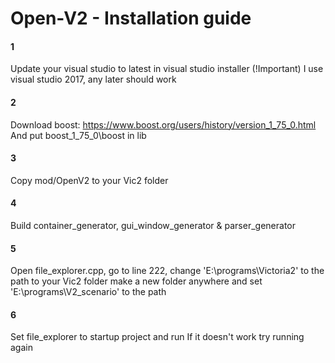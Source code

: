 # Open-V2 - Installation guide

#### 1
Update your visual studio to latest in visual studio installer (!Important)
I use visual studio 2017, any later should work
#### 2
Download boost: https://www.boost.org/users/history/version_1_75_0.html
And put boost_1_75_0\boost in lib
#### 3
Copy mod/OpenV2 to your Vic2 folder
#### 4
Build container_generator, gui_window_generator & parser_generator
#### 5
Open file_explorer.cpp, go to line 222,
change 'E:\\programs\\Victoria2' to the path to your Vic2 folder
make a new folder anywhere and set 'E:\\programs\\V2_scenario' to the path
#### 6
Set file_explorer to startup project and run
If it doesn't work try running again
